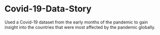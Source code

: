 # Covid-19-Data-Story
Used a Covid-19 dataset from the early months of the pandemic to gain insight into the countries that were most affected by the pandemic globally.
